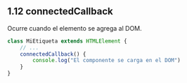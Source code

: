 ## 1.12 connectedCallback

Ocurre cuando el elemento se agrega al DOM.

``` javascript
class MiEtiqueta extends HTMLElement {
    // ...
    connectedCallback() {
        console.log("El componente se carga en el DOM")
    }
}
```

